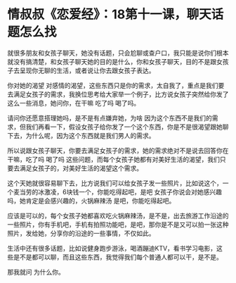 # 情叔叔《恋爱经》：18第十一课，聊天话题怎么找

就很多朋友和女孩子聊天，她没有话题，只会尬聊或查户口，我只能是说你们根本就没有搞清楚，和女孩子聊天她的目的是什么，你和女孩子聊天，目的不是跟女孩子去呈现你无聊的生活，或者说让你去跟女孩子表达。

你对她的渴望 对感情的渴望，这些东西只是你的需求，太自我了，重点是我们要去满足女孩子的需求，我换位思考给大家举一个例子，比方说女孩子突然给你发了这么一些消息，她问你，在干嘛 吃了吗 喝了吗。

请问你还愿意搭理她吗，是不是有点嫌弃她，为啥 因为这个东西不是我们的需求，但我们再看一下，假设女孩子给你发了一个这个东西，你是不是很渴望跟她聊下去，为什么呢，因为这个东西就是我们男人的需求。

所以说跟女孩子聊天，你要去满足女孩子的需求，她的需求绝对不是说去回答你在干嘛，吃了吗 喝了吗 这些问题，而每个女孩子她都有对美好生活的渴望，我们只要去满足女孩子的，对美好生活的渴望这个需求。

这个天她就很容易聊下去，比方说我们可以给女孩子发一些照片，比如说这个，一个麦当劳的冰激凌，6块钱一个，你能吃得起吧，是吧 女孩子你说会对她感兴趣吗，她肯定是会感兴趣的，火锅麻辣汤 是吧，你能吃得起吧。

应该是可以的，每个女孩子她都喜欢吃火锅麻辣汤，是不是，出去旅游工作沿途的一些照片，你有手机吧，手机有拍照功能吧，是吧，那你是不是又可以拍一张这种照片，发给她，分享你的沿途的一些事情，不仅如此。

生活中还有很多话题，比如说健身跑步游泳，喝酒蹦迪KTV，看书学习电影，这些是不是都可以聊，而且这些东西，我觉得我们每个普通人都可以干，是不是。

那我就问 为什么你。
